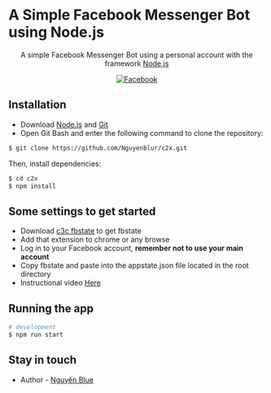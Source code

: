 # A Simple Facebook Messenger Bot using Node.js

<p align="center">
  A simple Facebook Messenger Bot using a personal account with the framework <a href="http://nodejs.org/en/" target="_blank">Node.js</a>
</p>

<p align="center">
  <a href="https://www.facebook.com/wionp" target="_blank">
    <img alt="Facebook" src="https://img.shields.io/badge/facebook-blue?logo=facebook" />
  </a>
</p>

## Installation

- Download [Node.js](https://nodejs.org/en/) and [Git](https://git-scm.com/)
- Open Git Bash and enter the following command to clone the repository:

```bash
$ git clone https://github.com/Nguyenblur/c2x.git
```

Then, install dependencies:
```bash
$ cd c2x
$ npm install
```

## Some settings to get started

<ul>
    <li>Download <a href="https://github.com/c3cbot/c3c-fbstate">c3c fbstate</a> to get fbstate</li>
    <li>Add that extension to chrome or any browse</li>
    <li>Log in to your Facebook account, <b>remember not to use your main account</b></li>
    <li>Copy fbstate and paste into the appstate.json file located in the root directory</li>
    <li>Instructional video <a href="https://www.youtube.com/watch?v=mFVtTPg4sWQ&t=97s">Here</a></li>
</ul>

## Running the app

```bash
# development
$ npm run start
```

## Stay in touch

- Author - [Nguyên Blue](https://github.com/Nguyenblur)
